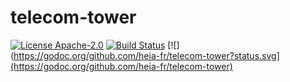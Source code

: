 # telecom-tower

[![License Apache-2.0](https://img.shields.io/github/license/heia-fr/telecom-tower.svg)](http://opensource.org/licenses/Apache-2.0)
[![Build Status](https://travis-ci.org/heia-fr/telecom-tower.svg?branch=master)](https://travis-ci.org/heia-fr/telecom-tower)
[![](https://godoc.org/github.com/heia-fr/telecom-tower?status.svg](https://godoc.org/github.com/heia-fr/telecom-tower)